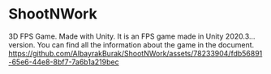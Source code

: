 # ShootNWork
3D FPS Game. Made with Unity.
It is an FPS game made in Unity 2020.3... version. You can find all the information about the game in the document.
https://github.com/AlbayrakBurak/ShootNWork/assets/78233904/fdb56891-65e6-44e8-8bf7-7a6b1a219bec




